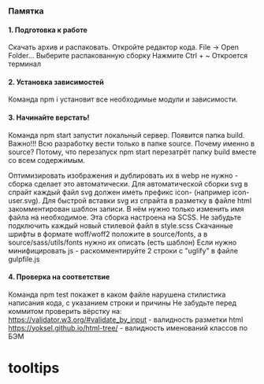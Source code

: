### Памятка

#### 1. Подготовка к работе

Скачать архив и распаковать.
Откройте редактор кода. File -> Open Folder... 
Выберите распакованную сборку
Нажмите Ctrl + ~
Откроется терминал

#### 2. Установка зависимостей

Команда npm i установит все необходимые модули и зависимости.

#### 3. Начинайте верстать!

Команда npm start запустит локальный сервер. 
Появится папка build.
Важно!!! Всю разработку вести только в папке source. 
Почему именно в source? Потому, что перезапуск npm start перезатрёт папку build вместе со всем содержимым.

Оптимизировать изображения и дублировать их в webp не нужно - сборка сделает это автоматически.
Для автоматической сборки svg в спрайт каждый файл svg должен иметь префикс icon- (например icon-user.svg).
Для быстрой вставки svg из спрайта в разметку в файле html закомментирован шаблон записи. В нём нужно только изменить имя файла на необходимое.
Эта сборка настроена на SCSS. Не забудьте подключить каждый новый стилевой файл в style.scss
Скачанные шрифты в формате woff/woff2 положите в source/fonts, а в source/sass/utils/fonts нужно их описать (есть шаблон)
Если нужно минифицировать js - раскомментируйте 2 строки с "uglify" в файле gulpfile.js

#### 4. Проверка на соответствие

Команда npm test покажет в каком файле нарушена стилистика написания кода, с указанием строки и причины
Не забудьте перед коммитом проверить вёрстку на:
https://validator.w3.org/#validate_by_input - валидность разметки html
https://yoksel.github.io/html-tree/ - валидность именований классов по БЭМ
# tooltips
